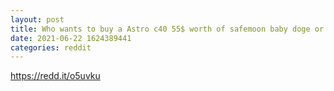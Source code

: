 ```yaml
--- 
layout: post 
title: Who wants to buy a Astro c40 55$ worth of safemoon baby doge or doge I’ll ship anywhere in the USA 
date: 2021-06-22 1624389441 
categories: reddit 
--- 
```

https://redd.it/o5uvku